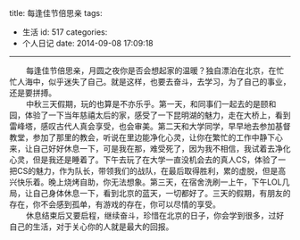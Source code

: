 title: 每逢佳节倍思亲
tags:
  - 生活
id: 517
categories:
  - 个人日记
date: 2014-09-08 17:09:18
---

<div style="font-size: 14px;"><span style="padding-left: 30px;">每逢佳节倍思亲，月圆之夜你是否会想起家的温暖？独自漂泊在北京，在忙忙人海中，似乎迷失了自己。就是这样，也要去奋斗，去学习，为了自己的事业，还是要拼搏。</span></div>
<div style="font-size: 14px;"><span style="padding-left: 30px;">中秋三天假期，玩的也算是不亦乐乎。第一天，和同事们一起去的是颐和园，体验了一下当年慈禧太后的家，感受了一下昆明湖的魅力，走在大桥上，看到雷峰塔，感叹古代人真会享受，也会审美。第二天和大学同学，早早地去参加基督教堂，参加了那里的教会，听说在里边能净化心灵，让你在繁忙的工作中静下心来，让自己好好休息一下，可是我在那，难受死了，因为我不相信，我试着去净化心灵，但是我还是睡着了。下午去玩了在大学一直没机会去的真人CS，体验了一把CS的魅力，作为队长，带领我们的战队，在最后取得胜利，累的虚脱，但是高兴快乐着。晚上烧烤自助，你无法想象。第三天，在宿舍洗刷一上午，下午LOL几局，让自己身体休息一下，看到北京的蓝天，一切都好了。三天的假期，有朋友的存在，你不会感到孤单，有游戏的存在，你可以尽情的享受。</span></div>
<div style="font-size: 14px;"><span style="padding-left: 30px;">休息结束后又要启程，继续奋斗，珍惜在北京的日子，你会学到很多，过好自己的生活，对于关心你的人就是最大的回报。</span></div>